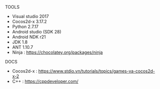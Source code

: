 TOOLS
- Visual studio 2017
- Cocos2d-x 3.17.2
- Python 2.7.17
- Android studio (SDK 28)
- Android NDK r21
- JDK 1.8
- ANT 1.10.7
- Ninja : https://chocolatey.org/packages/ninja

DOCS
- Cocos2d-x : https://www.stdio.vn/tutorials/topics/games-va-cocos2d-x-2
- C++ : https://cppdeveloper.com/
